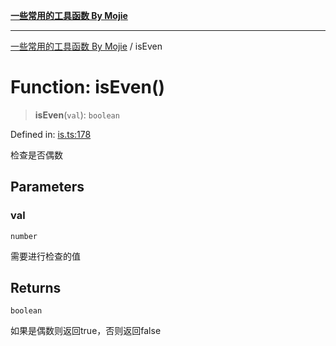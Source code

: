 [**一些常用的工具函数 By Mojie**](../README.md)

***

[一些常用的工具函数 By Mojie](../globals.md) / isEven

# Function: isEven()

> **isEven**(`val`): `boolean`

Defined in: [is.ts:178](https://github.com/mojiefong/utils/blob/8d43a08c9cee3486bdce98ae9522c4a66e3c2c71/src/is.ts#L178)

检查是否偶数

## Parameters

### val

`number`

需要进行检查的值

## Returns

`boolean`

如果是偶数则返回true，否则返回false
